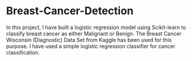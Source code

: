# Breast-Cancer-Detection

In this project, I have built a logistic regression model using Scikit-learn to classify breast cancer as either Malignant or Benign. The Breast Cancer Wisconsin (Diagnostic) Data Set from Kaggle has been used for this purpose. I have used a simple logistic regression classifier for cancer classification.
